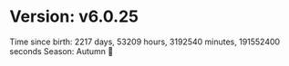 # Version: v6.0.25
Time since birth: 2217 days, 53209 hours, 3192540 minutes, 191552400 seconds
Season: Autumn 🍁
